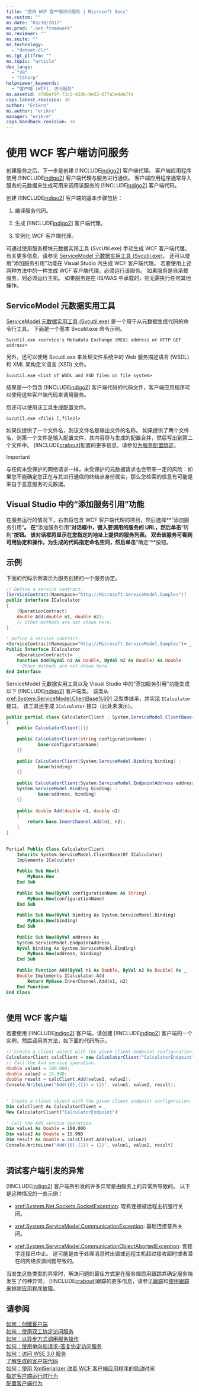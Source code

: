 ```yaml
---
title: "使用 WCF 客户端访问服务 | Microsoft Docs"
ms.custom: ""
ms.date: "03/30/2017"
ms.prod: ".net-framework"
ms.reviewer: ""
ms.suite: ""
ms.technology: 
  - "dotnet-clr"
ms.tgt_pltfrm: ""
ms.topic: "article"
dev_langs: 
  - "VB"
  - "CSharp"
helpviewer_keywords: 
  - "客户端 [WCF], 访问服务"
ms.assetid: d780af9f-73c5-42db-9e52-077a5e4de7fe
caps.latest.revision: 36
author: "Erikre"
ms.author: "erikre"
manager: "erikre"
caps.handback.revision: 36
---
```

# 使用 WCF 客户端访问服务
创建服务之后，下一步是创建 [!INCLUDE[indigo2](../../../includes/indigo2-md.md)] 客户端代理。  客户端应用程序使用 [!INCLUDE[indigo2](../../../includes/indigo2-md.md)] 客户端代理与服务进行通信。  客户端应用程序通常导入服务的元数据来生成可用来调用该服务的 [!INCLUDE[indigo2](../../../includes/indigo2-md.md)] 客户端代码。  
  
 创建 [!INCLUDE[indigo2](../../../includes/indigo2-md.md)] 客户端的基本步骤包括：  
  
1.  编译服务代码。  
  
2.  生成 [!INCLUDE[indigo2](../../../includes/indigo2-md.md)] 客户端代理。  
  
3.  实例化 WCF 客户端代理。  
  
 可通过使用服务模块元数据实用工具 \(SvcUtil.exe\) 手动生成 WCF 客户端代理。有关更多信息，请参见 [ServiceModel 元数据实用工具 \(Svcutil.exe\)](../../../docs/framework/wcf/servicemodel-metadata-utility-tool-svcutil-exe.md)。  还可以使用“添加服务引用”功能在 Visual Studio 内生成 WCF 客户端代理。  若要使用上述两种方法中的一种生成 WCF 客户端代理，必须运行该服务。  如果服务是自承载服务，则必须运行主机。  如果服务是在 IIS\/WAS 中承载的，则无需执行任何其他操作。  
  
## ServiceModel 元数据实用工具  
 [ServiceModel 元数据实用工具 \(Svcutil.exe\)](../../../docs/framework/wcf/servicemodel-metadata-utility-tool-svcutil-exe.md) 是一个用于从元数据生成代码的命令行工具。  下面是一个基本 Svcutil.exe 命令示例。  
  
```  
Svcutil.exe <service's Metadata Exchange (MEX) address or HTTP GET address>   
```  
  
 另外，还可以使用 Svcutil.exe 来处理文件系统中的 Web 服务描述语言 \(WSDL\) 和 XML 架构定义语言 \(XSD\) 文件。  
  
```  
Svcutil.exe <list of WSDL and XSD files on file system>  
```  
  
 结果是一个包含 [!INCLUDE[indigo2](../../../includes/indigo2-md.md)] 客户端代码的代码文件，客户端应用程序可以使用这些客户端代码来调用服务。  
  
 您还可以使用该工具生成配置文件。  
  
```  
Svcutil.exe <file1 [,file2]>  
```  
  
 如果仅提供了一个文件名，则该文件名是输出文件的名称。  如果提供了两个文件名，则第一个文件是输入配置文件，其内容将与生成的配置合并，然后写出到第二个文件中。  [!INCLUDE[crabout](../../../includes/crabout-md.md)]配置的更多信息，请参见[为服务配置绑定](../../../docs/framework/wcf/configuring-bindings-for-wcf-services.md)。  
  
> [!IMPORTANT]
>  与任何未受保护的网络请求一样，未受保护的元数据请求也会带来一定的风险：如果您不能确定您正在与其进行通信的终结点身份属实，那么您检索的信息有可能是来自于恶意服务的元数据。  
  
## Visual Studio 中的“添加服务引用”功能  
 在服务运行的情况下，右击将包含 WCF 客户端代理的项目，然后选择**“添加服务引用”**。  在**“添加服务引用”**对话框中，键入要调用的服务的 URL，然后单击**“转到”**按钮。  该对话框将显示在您指定的地址上提供的服务列表。  双击该服务可看到可用协定和操作，为生成的代码指定命名空间，然后单击**“确定”**按钮。  
  
## 示例  
 下面的代码示例演示为服务创建的一个服务协定。  
  
```csharp  
// Define a service contract.  
[ServiceContract(Namespace="http://Microsoft.ServiceModel.Samples")]  
public interface ICalculator  
{  
    [OperationContract]  
    double Add(double n1, double n2);  
    // Other methods are not shown here.  
}  
```  
  
```vb  
' Define a service contract.  
<ServiceContract(Namespace="http://Microsoft.ServiceModel.Samples")> _  
Public Interface ICalculator  
    <OperationContract()>  _  
    Function Add(ByVal n1 As Double, ByVal n2 As Double) As Double   
    ' Other methods are not shown here.  
End Interface   
```  
  
 ServiceModel 元数据实用工具以及 Visual Studio 中的“添加服务引用”功能生成以下 [!INCLUDE[indigo2](../../../includes/indigo2-md.md)] 客户端类。  该类从 <xref:System.ServiceModel.ClientBase%601> 泛型类继承，并实现 `ICalculator` 接口。  该工具还生成 `ICalculator` 接口（此处未演示）。  
  
```csharp  
public partial class CalculatorClient : System.ServiceModel.ClientBase<ICalculator>, ICalculator  
{  
    public CalculatorClient(){}  
  
    public CalculatorClient(string configurationName) :   
            base(configurationName)  
    {}  
  
    public CalculatorClient(System.ServiceModel.Binding binding) :   
            base(binding)  
    {}  
  
    public CalculatorClient(System.ServiceModel.EndpointAddress address,  
    System.ServiceModel.Binding binding) :   
            base(address, binding)  
    {}  
  
    public double Add(double n1, double n2)  
    {  
        return base.InnerChannel.Add(n1, n2);  
    }  
}  
  
```  
  
```vb  
Partial Public Class CalculatorClient  
    Inherits System.ServiceModel.ClientBase(Of ICalculator)  
    Implements ICalculator  
  
    Public Sub New()  
        MyBase.New  
    End Sub  
  
    Public Sub New(ByVal configurationName As String)  
        MyBase.New(configurationName)  
    End Sub  
  
    Public Sub New(ByVal binding As System.ServiceModel.Binding)  
        MyBase.New(binding)  
    End Sub  
  
    Public Sub New(ByVal address As _  
    System.ServiceModel.EndpointAddress, _  
    ByVal binding As System.ServiceModel.Binding)  
        MyBase.New(address, binding)  
    End Sub  
  
    Public Function Add(ByVal n1 As Double, ByVal n2 As Double) As _  
    Double Implements ICalculator.Add  
        Return MyBase.InnerChannel.Add(n1, n2)  
    End Function   
End Class  
  
```  
  
## 使用 WCF 客户端  
 若要使用 [!INCLUDE[indigo2](../../../includes/indigo2-md.md)] 客户端，请创建 [!INCLUDE[indigo2](../../../includes/indigo2-md.md)] 客户端的一个实例，然后调用其方法，如下面的代码所示。  
  
```csharp  
// Create a client object with the given client endpoint configuration.  
CalculatorClient calcClient = new CalculatorClient("CalculatorEndpoint"));  
// Call the Add service operation.  
double value1 = 100.00D;  
double value2 = 15.99D;  
double result = calcClient.Add(value1, value2);  
Console.WriteLine("Add({0},{1}) = {2}", value1, value2, result);  
  
```  
  
```vb  
' Create a client object with the given client endpoint configuration.  
Dim calcClient As CalculatorClient = _  
New CalculatorClient("CalculatorEndpoint")  
  
' Call the Add service operation.  
Dim value1 As Double = 100.00D  
Dim value2 As Double = 15.99D  
Dim result As Double = calcClient.Add(value1, value2)  
Console.WriteLine("Add({0},{1}) = {2}", value1, value2, result)  
  
```  
  
## 调试客户端引发的异常  
 [!INCLUDE[indigo2](../../../includes/indigo2-md.md)] 客户端所引发的许多异常是由服务上的异常所导致的。  以下是这种情况的一些示例：  
  
-   <xref:System.Net.Sockets.SocketException>: 现有连接被远程主机强行关闭。  
  
-   <xref:System.ServiceModel.CommunicationException>: 基础连接意外关闭。  
  
-   <xref:System.ServiceModel.CommunicationObjectAbortedException>: 套接字连接已中止。  这可能是由于处理消息时出错或远程主机超过接收超时或者潜在的网络资源问题导致的。  
  
 当发生这些类型的异常时，解决问题的最佳方式是在服务端启用跟踪并确定服务端发生了何种异常。  [!INCLUDE[crabout](../../../includes/crabout-md.md)]跟踪的更多信息，请参见[跟踪](../../../docs/framework/wcf/diagnostics/tracing/index.md)和[使用跟踪来排除应用程序故障](../../../docs/framework/wcf/diagnostics/tracing/using-tracing-to-troubleshoot-your-application.md)。  
  
## 请参阅  
 [如何：创建客户端](../../../docs/framework/wcf/how-to-create-a-wcf-client.md)   
 [如何：使用双工协定访问服务](../../../docs/framework/wcf/feature-details/how-to-access-services-with-a-duplex-contract.md)   
 [如何：以异步方式调用服务操作](../../../docs/framework/wcf/feature-details/how-to-call-wcf-service-operations-asynchronously.md)   
 [如何：使用单向和请求\-答复协定访问服务](../../../docs/framework/wcf/feature-details/how-to-access-wcf-services-with-one-way-and-request-reply-contracts.md)   
 [如何：访问 WSE 3.0 服务](../../../docs/framework/wcf/feature-details/how-to-access-a-wse-3-0-service-with-a-wcf-client.md)   
 [了解生成的客户端代码](../../../docs/framework/wcf/feature-details/understanding-generated-client-code.md)   
 [如何：使用 XmlSerializer 改善 WCF 客户端应用程序的启动时间](../../../docs/framework/wcf/feature-details/startup-time-of-wcf-client-applications-using-the-xmlserializer.md)   
 [指定客户端运行时行为](../../../docs/framework/wcf/specifying-client-run-time-behavior.md)   
 [配置客户端行为](../../../docs/framework/wcf/configuring-client-behaviors.md)